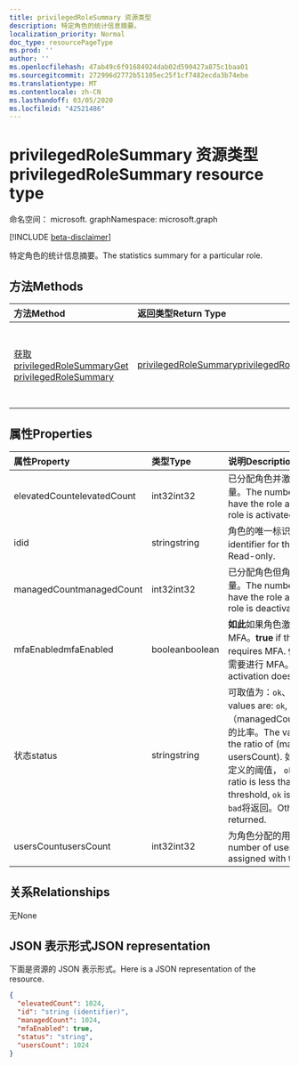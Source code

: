 ```yaml
---
title: privilegedRoleSummary 资源类型
description: 特定角色的统计信息摘要。
localization_priority: Normal
doc_type: resourcePageType
ms.prod: ''
author: ''
ms.openlocfilehash: 47ab49c6f91684924dab02d590427a875c1baa01
ms.sourcegitcommit: 272996d2772b51105ec25f1cf7482ecda3b74ebe
ms.translationtype: MT
ms.contentlocale: zh-CN
ms.lasthandoff: 03/05/2020
ms.locfileid: "42521486"
---
```

# <a name="privilegedrolesummary-resource-type"></a><span data-ttu-id="6b0eb-103">privilegedRoleSummary 资源类型</span><span class="sxs-lookup"><span data-stu-id="6b0eb-103">privilegedRoleSummary resource type</span></span>

<span data-ttu-id="6b0eb-104">命名空间： microsoft. graph</span><span class="sxs-lookup"><span data-stu-id="6b0eb-104">Namespace: microsoft.graph</span></span>

[!INCLUDE [beta-disclaimer](../../includes/beta-disclaimer.md)]

<span data-ttu-id="6b0eb-105">特定角色的统计信息摘要。</span><span class="sxs-lookup"><span data-stu-id="6b0eb-105">The statistics summary for a particular role.</span></span>


## <a name="methods"></a><span data-ttu-id="6b0eb-106">方法</span><span class="sxs-lookup"><span data-stu-id="6b0eb-106">Methods</span></span>

| <span data-ttu-id="6b0eb-107">方法</span><span class="sxs-lookup"><span data-stu-id="6b0eb-107">Method</span></span>           | <span data-ttu-id="6b0eb-108">返回类型</span><span class="sxs-lookup"><span data-stu-id="6b0eb-108">Return Type</span></span>    |<span data-ttu-id="6b0eb-109">说明</span><span class="sxs-lookup"><span data-stu-id="6b0eb-109">Description</span></span>|
|:---------------|:--------|:----------|
|[<span data-ttu-id="6b0eb-110">获取 privilegedRoleSummary</span><span class="sxs-lookup"><span data-stu-id="6b0eb-110">Get privilegedRoleSummary</span></span>](../api/privilegedrolesummary-get.md) | [<span data-ttu-id="6b0eb-111">privilegedRoleSummary</span><span class="sxs-lookup"><span data-stu-id="6b0eb-111">privilegedRoleSummary</span></span>](privilegedrolesummary.md) |<span data-ttu-id="6b0eb-112">读取 privilegedRoleSummary 对象的属性和关系。</span><span class="sxs-lookup"><span data-stu-id="6b0eb-112">Read properties and relationships of privilegedRoleSummary object.</span></span>|

## <a name="properties"></a><span data-ttu-id="6b0eb-113">属性</span><span class="sxs-lookup"><span data-stu-id="6b0eb-113">Properties</span></span>
| <span data-ttu-id="6b0eb-114">属性</span><span class="sxs-lookup"><span data-stu-id="6b0eb-114">Property</span></span>     | <span data-ttu-id="6b0eb-115">类型</span><span class="sxs-lookup"><span data-stu-id="6b0eb-115">Type</span></span>   |<span data-ttu-id="6b0eb-116">说明</span><span class="sxs-lookup"><span data-stu-id="6b0eb-116">Description</span></span>|
|:---------------|:--------|:----------|
|<span data-ttu-id="6b0eb-117">elevatedCount</span><span class="sxs-lookup"><span data-stu-id="6b0eb-117">elevatedCount</span></span>|<span data-ttu-id="6b0eb-118">int32</span><span class="sxs-lookup"><span data-stu-id="6b0eb-118">int32</span></span>|<span data-ttu-id="6b0eb-119">已分配角色并激活角色的用户数量。</span><span class="sxs-lookup"><span data-stu-id="6b0eb-119">The number of users that have the role assigned and the role is activated.</span></span>|
|<span data-ttu-id="6b0eb-120">id</span><span class="sxs-lookup"><span data-stu-id="6b0eb-120">id</span></span>|<span data-ttu-id="6b0eb-121">string</span><span class="sxs-lookup"><span data-stu-id="6b0eb-121">string</span></span>| <span data-ttu-id="6b0eb-122">角色的唯一标识符。</span><span class="sxs-lookup"><span data-stu-id="6b0eb-122">The unique identifier for the role.</span></span> <span data-ttu-id="6b0eb-123">只读。</span><span class="sxs-lookup"><span data-stu-id="6b0eb-123">Read-only.</span></span>|
|<span data-ttu-id="6b0eb-124">managedCount</span><span class="sxs-lookup"><span data-stu-id="6b0eb-124">managedCount</span></span>|<span data-ttu-id="6b0eb-125">int32</span><span class="sxs-lookup"><span data-stu-id="6b0eb-125">int32</span></span>|<span data-ttu-id="6b0eb-126">已分配角色但角色被停用的用户数量。</span><span class="sxs-lookup"><span data-stu-id="6b0eb-126">The number of users that have the role assigned but the role is deactivated.</span></span>|
|<span data-ttu-id="6b0eb-127">mfaEnabled</span><span class="sxs-lookup"><span data-stu-id="6b0eb-127">mfaEnabled</span></span>|<span data-ttu-id="6b0eb-128">boolean</span><span class="sxs-lookup"><span data-stu-id="6b0eb-128">boolean</span></span>|<span data-ttu-id="6b0eb-129">**如此**如果角色激活需要进行 MFA。</span><span class="sxs-lookup"><span data-stu-id="6b0eb-129">**true** if the role activation requires MFA.</span></span> <span data-ttu-id="6b0eb-130">**假**如果角色激活不需要进行 MFA。</span><span class="sxs-lookup"><span data-stu-id="6b0eb-130">**false** if the role activation doesn't require MFA.</span></span>|
|<span data-ttu-id="6b0eb-131">状态</span><span class="sxs-lookup"><span data-stu-id="6b0eb-131">status</span></span>|<span data-ttu-id="6b0eb-132">string</span><span class="sxs-lookup"><span data-stu-id="6b0eb-132">string</span></span>| <span data-ttu-id="6b0eb-133">可取值为：`ok`、`bad`。</span><span class="sxs-lookup"><span data-stu-id="6b0eb-133">Possible values are: `ok`, `bad`.</span></span> <span data-ttu-id="6b0eb-134">值取决于（managedCount/usersCount）的比率。</span><span class="sxs-lookup"><span data-stu-id="6b0eb-134">The value depends on the ratio of (managedCount / usersCount).</span></span> <span data-ttu-id="6b0eb-135">如果该比率小于预定义的阈值， `ok`则返回。</span><span class="sxs-lookup"><span data-stu-id="6b0eb-135">If the ratio is less than a predefined threshold, `ok` is returned.</span></span> <span data-ttu-id="6b0eb-136">否则， `bad`将返回。</span><span class="sxs-lookup"><span data-stu-id="6b0eb-136">Otherwise, `bad` is returned.</span></span>|
|<span data-ttu-id="6b0eb-137">usersCount</span><span class="sxs-lookup"><span data-stu-id="6b0eb-137">usersCount</span></span>|<span data-ttu-id="6b0eb-138">int32</span><span class="sxs-lookup"><span data-stu-id="6b0eb-138">int32</span></span>|<span data-ttu-id="6b0eb-139">为角色分配的用户数。</span><span class="sxs-lookup"><span data-stu-id="6b0eb-139">The number of users that are assigned with the role.</span></span>|

## <a name="relationships"></a><span data-ttu-id="6b0eb-140">关系</span><span class="sxs-lookup"><span data-stu-id="6b0eb-140">Relationships</span></span>
<span data-ttu-id="6b0eb-141">无</span><span class="sxs-lookup"><span data-stu-id="6b0eb-141">None</span></span>


## <a name="json-representation"></a><span data-ttu-id="6b0eb-142">JSON 表示形式</span><span class="sxs-lookup"><span data-stu-id="6b0eb-142">JSON representation</span></span>

<span data-ttu-id="6b0eb-143">下面是资源的 JSON 表示形式。</span><span class="sxs-lookup"><span data-stu-id="6b0eb-143">Here is a JSON representation of the resource.</span></span>

<!-- {
  "blockType": "resource",
  "optionalProperties": [

  ],
  "@odata.type": "microsoft.graph.privilegedRoleSummary"
}-->

```json
{
  "elevatedCount": 1024,
  "id": "string (identifier)",
  "managedCount": 1024,
  "mfaEnabled": true,
  "status": "string",
  "usersCount": 1024
}

```

<!-- uuid: 8fcb5dbc-d5aa-4681-8e31-b001d5168d79
2015-10-25 14:57:30 UTC -->
<!--
{
  "type": "#page.annotation",
  "description": "privilegedRoleSummary resource",
  "keywords": "",
  "section": "documentation",
  "tocPath": "",
  "suppressions": []
}
-->
